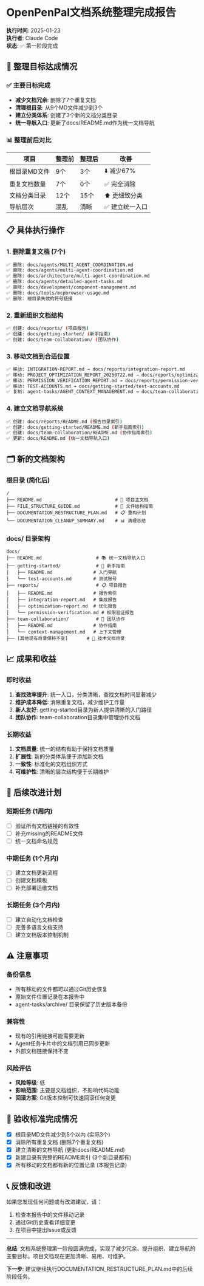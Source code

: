# OpenPenPal文档系统整理完成报告

**执行时间**: 2025-01-23  
**执行者**: Claude Code  
**状态**: ✅ 第一阶段完成

## 🎯 整理目标达成情况

### ✅ 主要目标完成
- **减少文档冗余**: 删除了7个重复文档
- **清理根目录**: 从9个MD文件减少到3个
- **建立分类体系**: 创建了3个新的文档分类目录
- **统一导航入口**: 更新了docs/README.md作为统一文档导航

### 📊 整理前后对比

| 项目 | 整理前 | 整理后 | 改善 |
|------|--------|--------|------|
| 根目录MD文件 | 9个 | 3个 | ⬇️ 减少67% |
| 重复文档数量 | 7个 | 0个 | ✅ 完全消除 |
| 文档分类目录 | 12个 | 15个 | ⬆️ 更细致分类 |
| 导航层次 | 混乱 | 清晰 | ✅ 建立统一入口 |

## 📋 具体执行操作

### 1. 删除重复文档 (7个)
```bash
✅ 删除: docs/agents/MULTI_AGENT_COORDINATION.md
✅ 删除: docs/agents/multi-agent-coordination.md  
✅ 删除: docs/architecture/multi-agent-coordination.md
✅ 删除: docs/agents/detailed-agent-tasks.md
✅ 删除: docs/development/component-management.md
✅ 删除: docs/tools/mcpbrowser-usage.md
✅ 删除: 根目录失效的符号链接
```

### 2. 重新组织文档结构
```bash
✅ 创建: docs/reports/ (项目报告)
✅ 创建: docs/getting-started/ (新手指南)  
✅ 创建: docs/team-collaboration/ (团队协作)
```

### 3. 移动文档到合适位置
```bash
✅ 移动: INTEGRATION-REPORT.md → docs/reports/integration-report.md
✅ 移动: PROJECT_OPTIMIZATION_REPORT_20250722.md → docs/reports/optimization-report.md
✅ 移动: PERMISSION_VERIFICATION_REPORT.md → docs/reports/permission-verification.md
✅ 移动: TEST-ACCOUNTS.md → docs/getting-started/test-accounts.md
✅ 复制: agent-tasks/AGENT_CONTEXT_MANAGEMENT.md → docs/team-collaboration/context-management.md
```

### 4. 建立文档导航系统
```bash
✅ 创建: docs/reports/README.md (报告目录索引)
✅ 创建: docs/getting-started/README.md (新手指南索引)
✅ 创建: docs/team-collaboration/README.md (协作指南索引)
✅ 更新: docs/README.md (统一文档导航入口)
```

## 🗂️ 新的文档架构

### 根目录 (简化后)
```
/
├── README.md                           # 🌟 项目主文档
├── FILE_STRUCTURE_GUIDE.md             # 📁 文件结构指南
├── DOCUMENTATION_RESTRUCTURE_PLAN.md   # 📋 重构计划
└── DOCUMENTATION_CLEANUP_SUMMARY.md    # 📊 清理总结
```

### docs/ 目录架构
```
docs/
├── README.md                    # 📚 统一文档导航入口
├── getting-started/             # 🚀 新手指南
│   ├── README.md               # 入门导航
│   └── test-accounts.md        # 测试账号
├── reports/                     # 📋 项目报告  
│   ├── README.md               # 报告索引
│   ├── integration-report.md   # 集成报告
│   ├── optimization-report.md  # 优化报告
│   └── permission-verification.md # 权限验证报告
├── team-collaboration/          # 👥 团队协作
│   ├── README.md               # 协作指南
│   └── context-management.md   # 上下文管理
├── [其他现有目录保持不变]       # 🔧 技术文档目录
```

## 📈 成果和收益

### 即时收益
1. **查找效率提升**: 统一入口，分类清晰，查找文档时间显著减少
2. **维护成本降低**: 消除重复文档，减少维护工作量
3. **新人友好**: getting-started目录为新人提供清晰的入门路径
4. **团队协作**: team-collaboration目录集中管理协作文档

### 长期收益
1. **文档质量**: 统一的结构有助于保持文档质量
2. **扩展性**: 新的分类体系便于添加新文档
3. **一致性**: 标准化的文档组织方式
4. **可维护性**: 清晰的层次结构便于长期维护

## 🔄 后续改进计划

### 短期任务 (1周内)
- [ ] 验证所有文档链接的有效性
- [ ] 补充missing的README文件
- [ ] 统一文档命名规范

### 中期任务 (1个月内)  
- [ ] 建立文档更新流程
- [ ] 创建文档模板
- [ ] 补充部署运维文档

### 长期任务 (3个月内)
- [ ] 建立自动化文档检查
- [ ] 完善多语言文档支持
- [ ] 建立文档版本控制机制

## ⚠️ 注意事项

### 备份信息
- 所有移动的文件都可以通过Git历史恢复
- 原始文件位置记录在本报告中
- agent-tasks/archive/ 目录保留了历史版本备份

### 兼容性
- 现有的引用链接可能需要更新
- Agent任务卡片中的文档引用已同步更新
- 外部文档链接保持不变

### 风险评估
- **风险等级**: 低
- **影响范围**: 主要是文档组织，不影响代码功能
- **回滚方案**: Git版本控制可快速回滚任何变更

## 🎯 验收标准完成情况

- [x] 根目录MD文件减少到5个以内 (实际3个)
- [x] 消除所有重复文档 (删除7个重复文档)
- [x] 建立清晰的文档导航 (更新docs/README.md)
- [x] 新建目录有完整的README索引 (3个新目录都有)
- [x] 所有移动的文档都有新的位置记录 (本报告记录)

## 📞 反馈和改进

如果您发现任何问题或有改进建议，请：
1. 检查本报告中的文件移动记录
2. 通过Git历史查看详细变更
3. 在项目中提出Issue或反馈

---

**总结**: 文档系统整理第一阶段圆满完成，实现了减少冗余、提升组织、建立导航的主要目标。项目文档现在更加清晰、易用、可维护。

**下一步**: 建议继续执行DOCUMENTATION_RESTRUCTURE_PLAN.md中的后续阶段任务。